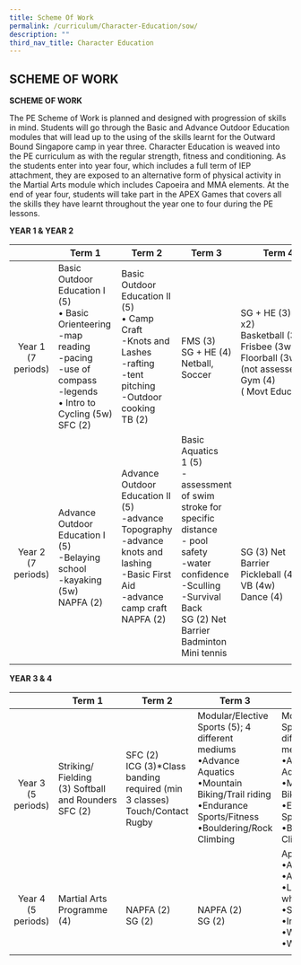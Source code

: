 ```yaml
---
title: Scheme Of Work
permalink: /curriculum/Character-Education/sow/
description: ""
third_nav_title: Character Education
---
```

## SCHEME OF WORK

**SCHEME OF WORK**

The PE Scheme of Work is planned and designed with progression of skills in mind. Students will go through the Basic and Advance Outdoor Education modules that will lead up to the using of the skills learnt for the Outward Bound Singapore camp in year three. Character Education is weaved into the PE curriculum as with the regular strength, fitness and conditioning. As the students enter into year four, which includes a full term of IEP attachment, they are exposed to an alternative form of physical activity in the Martial Arts module which includes Capoeira and MMA elements. At the end of year four, students will take part in the APEX Games that covers all the skills they have learnt throughout the year one to four during the PE lessons.

**YEAR 1 & YEAR 2**

|   | Term 1  | Term 2  | Term 3  | Term 4  |
|:-:|---|---|---|---|
| <br><br>Year 1<br>(7 periods)  | Basic Outdoor Education I (5)<br>• Basic Orienteering<br>\-map reading<br>\-pacing<br>\-use of compass<br>\-legends<br>• Intro to Cycling (5w)<br>SFC (2)  | Basic Outdoor Education II (5)<br>• Camp Craft<br>\-Knots and Lashes<br>\-rafting<br>\-tent pitching<br>\-Outdoor cooking<br>TB (2)  | <br><br>FMS (3)<br>SG + HE (4)<br>Netball, Soccer  | <br>SG + HE (3) (4w x2)<br>Basketball (3w), <br>Frisbee (3w),<br>Floorball (3w)<br>(not assessed)<br>Gym (4)( Movt Education)  |
|<br><br><br> Year 2<br>(7 periods)  | <br><br>Advance Outdoor Education I (5)<br>\-Belaying school<br>\-kayaking (5w)<br>NAPFA (2)  | Advance Outdoor Education II (5)<br>\-advance Topography<br>\-advance knots and lashing<br>\-Basic First Aid<br>\-advance camp craft<br>NAPFA (2)  | Basic Aquatics 1 (5)<br>\-assessment of swim stroke for specific distance<br>\- pool safety<br>\-water confidence<br>\-Sculling<br>\-Survival Back<br>SG (2) Net Barrier<br>Badminton<br>Mini tennis  | <br><br><br><br><br>SG (3) Net Barrier<br>Pickleball (4w), <br>VB (4w)<br>Dance (4)  |
|   |   |   |   |   |

**YEAR 3 & 4**

|   | Term 1  | Term 2  | Term 3  | Term 4  |
|:-:|---|---|---|---|
| <br><br><br>Year 3<br>(5 periods)  | <br><br>Striking/ Fielding <br>(3) Softball and Rounders<br>SFC (2)  | <br><br>SFC (2)<br>ICG (3)\*Class banding required (min 3 classes)<br>Touch/Contact Rugby  | Modular/Elective Sports (5); 4 different mediums<br>•Advance Aquatics<br>•Mountain Biking/Trail riding<br>•Endurance Sports/Fitness<br>•Bouldering/Rock Climbing  | Modular/Elective Sports (5); 4 different mediums<br>•Advance Aquatics<br>•Mountain Biking/Trail riding<br>•Endurance Sports/Fitness<br>•Bouldering/Rock Climbing  |
| <br><br>Year 4<br>(5 periods)  | <br><br>Martial Arts Programme <br>(4)  | <br><br><br>NAPFA (2)<br>SG (2)  | <br><br><br>NAPFA (2)<br>SG (2)  | Apex Games (4)<br>•Amazing Race I<br>•Amazing Race II<br>•Land Ex on wheels<br>•Sports Fiesta<br>•Inclusive sports <br>•Water Carnival <br>•Water Carnival  |
|   |   |   |   |   |

